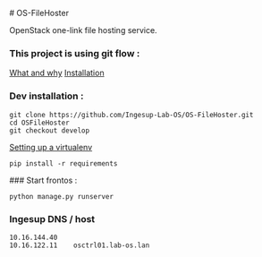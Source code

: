 # OS-FileHoster

OpenStack one-link file hosting service.

### This project is using git flow :
[What and why](http://jeffkreeftmeijer.com/2010/why-arent-you-using-git-flow/ "why git-flow")
[Installation](https://github.com/nvie/gitflow/wiki/Installation/ "git-flow")

### Dev installation :

    git clone https://github.com/Ingesup-Lab-OS/OS-FileHoster.git
    cd OSFileHoster
    git checkout develop

[Setting up a virtualenv][1]

    pip install -r requirements

### Start frontos :

    python manage.py runserver

### Ingesup DNS / host
    10.16.144.40
    10.16.122.11    osctrl01.lab-os.lan
  [1]: http://docs.python-guide.org/en/latest/dev/virtualenvs/ "virtualenv"
